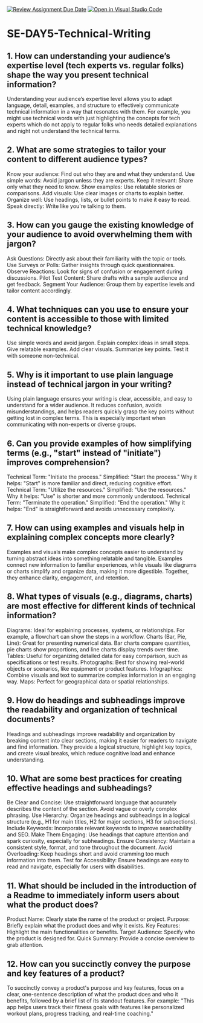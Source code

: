 [![Review Assignment Due Date](https://classroom.github.com/assets/deadline-readme-button-22041afd0340ce965d47ae6ef1cefeee28c7c493a6346c4f15d667ab976d596c.svg)](https://classroom.github.com/a/zsAR-pyY)
[![Open in Visual Studio Code](https://classroom.github.com/assets/open-in-vscode-2e0aaae1b6195c2367325f4f02e2d04e9abb55f0b24a779b69b11b9e10269abc.svg)](https://classroom.github.com/online_ide?assignment_repo_id=19240669&assignment_repo_type=AssignmentRepo)
# SE-DAY5-Technical-Writing
## 1. How can understanding your audience’s expertise level (tech experts vs. regular folks) shape the way you present technical information?
Understanding your audience’s expertise level allows you to adapt language, detail, examples, and structure to effectively communicate technical information in a way that resonates with them. For example, you might use technical words with just highlighting the concepts for tech experts which do not apply to regular folks who needs detailed explanations and night not understand the technical terms.
## 2. What are some strategies to tailor your content to different audience types?
Know your audience: Find out who they are and what they understand.
Use simple words: Avoid jargon unless they are experts.
Keep it relevant: Share only what they need to know.
Show examples: Use relatable stories or comparisons.
Add visuals: Use clear images or charts to explain better.
Organize well: Use headings, lists, or bullet points to make it easy to read.
Speak directly: Write like you're talking to them.
## 3. How can you gauge the existing knowledge of your audience to avoid overwhelming them with jargon?
Ask Questions: Directly ask about their familiarity with the topic or tools.
Use Surveys or Polls: Gather insights through quick questionnaires.
Observe Reactions: Look for signs of confusion or engagement during discussions.
Pilot Test Content: Share drafts with a sample audience and get feedback.
Segment Your Audience: Group them by expertise levels and tailor content accordingly.
## 4. What techniques can you use to ensure your content is accessible to those with limited technical knowledge?
Use simple words and avoid jargon.
Explain complex ideas in small steps.
Give relatable examples.
Add clear visuals.
Summarize key points.
Test it with someone non-technical.
## 5. Why is it important to use plain language instead of technical jargon in your writing?
Using plain language ensures your writing is clear, accessible, and easy to understand for a wider audience. It reduces confusion, avoids misunderstandings, and helps readers quickly grasp the key points without getting lost in complex terms. This is especially important when communicating with non-experts or diverse groups.
## 6. Can you provide examples of how simplifying terms (e.g., "start" instead of "initiate") improves comprehension?
Technical Term: "Initiate the process." Simplified: "Start the process." Why it helps: "Start" is more familiar and direct, reducing cognitive effort.
Technical Term: "Utilize the resources." Simplified: "Use the resources." Why it helps: "Use" is shorter and more commonly understood.
Technical Term: "Terminate the operation." Simplified: "End the operation." Why it helps: "End" is straightforward and avoids unnecessary complexity.
## 7. How can using examples and visuals help in explaining complex concepts more clearly?
Examples and visuals make complex concepts easier to understand by turning abstract ideas into something relatable and tangible. Examples connect new information to familiar experiences, while visuals like diagrams or charts simplify and organize data, making it more digestible. Together, they enhance clarity, engagement, and retention.
## 8. What types of visuals (e.g., diagrams, charts) are most effective for different kinds of technical information?
Diagrams: Ideal for explaining processes, systems, or relationships. For example, a flowchart can show the steps in a workflow.
Charts (Bar, Pie, Line): Great for presenting numerical data. Bar charts compare quantities, pie charts show proportions, and line charts display trends over time.
Tables: Useful for organizing detailed data for easy comparison, such as specifications or test results.
Photographs: Best for showing real-world objects or scenarios, like equipment or product features.
Infographics: Combine visuals and text to summarize complex information in an engaging way.
Maps: Perfect for geographical data or spatial relationships.
## 9. How do headings and subheadings improve the readability and organization of technical documents?
Headings and subheadings improve readability and organization by breaking content into clear sections, making it easier for readers to navigate and find information. They provide a logical structure, highlight key topics, and create visual breaks, which reduce cognitive load and enhance understanding.
## 10. What are some best practices for creating effective headings and subheadings?
Be Clear and Concise: Use straightforward language that accurately describes the content of the section. Avoid vague or overly complex phrasing.
Use Hierarchy: Organize headings and subheadings in a logical structure (e.g., H1 for main titles, H2 for major sections, H3 for subsections).
Include Keywords: Incorporate relevant keywords to improve searchability and SEO.
Make Them Engaging: Use headings that capture attention and spark curiosity, especially for subheadings.
Ensure Consistency: Maintain a consistent style, format, and tone throughout the document.
Avoid Overloading: Keep headings short and avoid cramming too much information into them.
Test for Accessibility: Ensure headings are easy to read and navigate, especially for users with disabilities.
## 11. What should be included in the introduction of a Readme to immediately inform users about what the product does?
Product Name: Clearly state the name of the product or project.
Purpose: Briefly explain what the product does and why it exists.
Key Features: Highlight the main functionalities or benefits.
Target Audience: Specify who the product is designed for.
Quick Summary: Provide a concise overview to grab attention.
## 12. How can you succinctly convey the purpose and key features of a product?
To succinctly convey a product's purpose and key features, focus on a clear, one-sentence description of what the product does and who it benefits, followed by a brief list of its standout features. For example: "This app helps users track their fitness goals with features like personalized workout plans, progress tracking, and real-time coaching."
